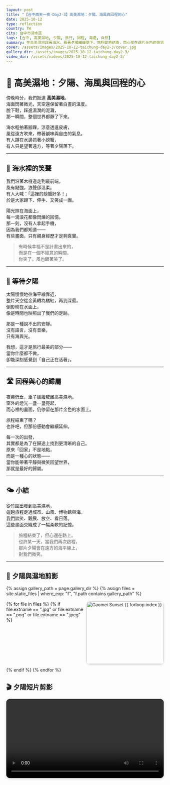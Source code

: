 ```yaml
---
layout: post
title: "【台中兩天一夜·Day2-3】高美濕地：夕陽、海風與回程的心"
date: 2025-10-12
type: reflection
country: TW
city: 台中市清水區
tags: [台中, 高美濕地, 夕陽, 旅行, 回程, 海邊, 自然]
summary: 在高美濕地踩著海水，看著夕陽緩緩墜下。旅程即將結束，而心卻在這片金色的倒影裡，找到屬於自己的歸屬。
cover: /assets/images/2025-10-12-taichung-day2-3/cover.jpg
gallery_dir: /assets/images/2025-10-12-taichung-day2-3/
video_dir: /assets/videos/2025-10-12-taichung-day2-3/
---
```


# 🌅 高美濕地：夕陽、海風與回程的心  

傍晚時分，我們抵達 **高美濕地**。  
海面閃著微光，天空還保留著白晝的溫度。  
脫下鞋，踩進濕潤的泥灘，  
那一瞬間，整個世界都靜了下來。  

海水輕拍著腳踝，涼意透進皮膚，  
風從遠方吹來，帶著鹹味與自由的氣息。  
有人蹲在水邊抓著小螃蟹，  
有人只是望著遠方，等著夕陽落下。  

---

## 🦀 海水裡的笑聲  

我們沿著木棧道走到最前端，  
風有點強，浪聲卻溫柔。  
有人大喊：「這裡的螃蟹好多！」  
於是大家蹲下、伸手、又笑成一團。  

陽光照在海面上，  
每一滴浪花都像閃爍的回憶。  
那一刻，沒有人拿起手機，  
因為我們都知道——  
有些畫面，只有親身經歷才足夠真實。  

> 有時候幸福不是計畫出來的，  
> 而是在一個不經意的瞬間，  
> 你笑了，風也跟著笑了。  

---

## 🌇 等待夕陽  

太陽慢慢地往海平線靠近，  
整片天空從金黃轉為橘紅，再到深藍。  
倒影映在水面上，  
像是時間也映照出了我們的足跡。  

那是一種說不出的安靜。  
沒有語言，沒有音樂，  
只有海與光。  

我想，這才是旅行最美的部分——  
當你什麼都不做，  
卻能深刻感覺到「自己正在活著」。  

---

## 🛣️ 回程與心的歸屬  

夜幕低垂，車子緩緩駛離高美濕地。  
窗外的燈光一盞一盞亮起，  
而心裡的畫面，仍停留在那片金色的水面上。  

旅程結束了嗎？  
也許吧，但那份感動會繼續延伸。  

每一次的出發，  
其實都是為了在歸途上找到更清晰的自己。  
原來「回家」不是地點，  
而是一種心的狀態——  
當你能帶著平靜與微笑回望世界，  
那就是最好的歸屬。  

---

## 🌤 小結  

從竹圍出發到高美濕地，  
這趟旅程走過城市、山風、博物館與海。  
我們談笑、觀展、放空、看日落。  
這些畫面交織成了一幅柔軟的記憶。  

> 旅程結束了，但心還在路上。  
> 也許某一天，當我們再次啟程，  
> 那片夕陽會在遠方的海平線上，  
> 對我們微笑。  

---

## 📸 夕陽與濕地剪影  

{% assign gallery_path = page.gallery_dir %}
{% assign files = site.static_files | where_exp: "f", "f.path contains gallery_path" %}
<div class="gallery">
  {% for file in files %}
    {% if file.extname == ".jpg" or file.extname == ".png" or file.extname == ".jpeg" %}
      <a href="{{ file.path | relative_url }}" target="_blank">
        <img src="{{ file.path | relative_url }}" alt="Gaomei Sunset {{ forloop.index }}" loading="lazy">
      </a>
    {% endif %}
  {% endfor %}
</div>

## 🎬 夕陽短片剪影  

<div class="video-gallery">
  <video controls playsinline preload="metadata" style="width:100%;border-radius:12px;box-shadow:0 2px 8px rgba(0,0,0,.2);margin-bottom:12px;">
    <source src="{{ '/assets/videos/2025-10-12-taichung-day2-3/b633eece-66f1-4cda-ae45-8f21d526b92e.mp4' | relative_url }}" type="video/mp4">
  </video>
</div>

<style>
.gallery {
  display: grid;
  grid-template-columns: repeat(auto-fit, minmax(240px, 1fr));
  gap: 10px;
  margin-top: 1rem;
}
.gallery img {
  width: 100%;
  height: 200px;
  object-fit: cover;
  border-radius: 10px;
  box-shadow: 0 2px 6px rgba(0,0,0,0.15);
  transition: transform .25s ease;
}
.gallery img:hover { transform: scale(1.05); }
.video-gallery {
  display: grid;
  grid-template-columns: repeat(auto-fit, minmax(320px, 1fr));
  gap: 16px;
  margin-top: 1rem;
}
.video-gallery video {
  width: 100%;
  border-radius: 12px;
  background: #000;
  transition: transform .25s ease, box-shadow .25s ease;
}
.video-gallery video:hover {
  transform: scale(1.02);
  box-shadow: 0 4px 12px rgba(0,0,0,0.25);
}
</style>
